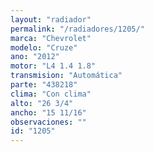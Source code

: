 ```yaml
---
layout: "radiador"
permalink: "/radiadores/1205/"
marca: "Chevrolet"
modelo: "Cruze"
ano: "2012"
motor: "L4 1.4 1.8"
transmision: "Automática"
parte: "438218"
clima: "Con clima"
alto: "26 3/4"
ancho: "15 11/16"
observaciones: ""
id: "1205"
---
```


